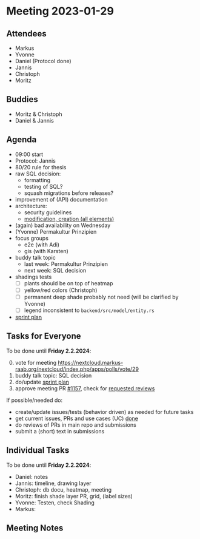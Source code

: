 # Meeting 2023-01-29

## Attendees

- Markus
- Yvonne
- Daniel (Protocol done)
- Jannis
- Christoph
- Moritz

## Buddies

- Moritz & Christoph
- Daniel & Jannis

## Agenda

- 09:00 start
- Protocol: Jannis
- 80/20 rule for thesis
- raw SQL decision:
  - formatting
  - testing of SQL?
  - squash migrations before releases?
- improvement of (API) documentation
- architecture:
  - security guidelines
  - [modification, creation (all elements)](https://issues.permaplant.net/1168)
- (again) bad availability on Wednesday
- (Yvonne) Permakultur Prinzipien
- focus groups
  - e2e (with Adi)
  - gis (with Karsten)
- buddy talk topic
  - last week: Permakultur Prinzipien
  - next week: SQL decision
- shadings tests
  - [ ] plants should be on top of heatmap
  - [ ] yellow/red colors (Christoph)
  - [ ] permanent deep shade probably not need (will be clarified by Yvonne)
  - [ ] legend inconsistent to `backend/src/model/entity.rs`
- [sprint plan](https://project.permaplant.net)

## Tasks for Everyone

To be done until **Friday 2.2.2024**:

0. vote for meeting https://nextcloud.markus-raab.org/nextcloud/index.php/apps/polls/vote/29
1. buddy talk topic: SQL decision
2. do/update [sprint plan](https://project.permaplant.net)
3. approve meeting PR [#1157](https://pull.permaplant.net/1174/files),
   check for [requested reviews](https://pulls.permaplant.net/?q=is%3Aopen+user-review-requested%3A%40me)

If possible/needed do:

- create/update issues/tests (behavior driven) as needed for future tasks
- get current issues, PRs and use cases (UC) [done](../usecases/README.md)
- do reviews of PRs in main repo and submissions
- submit a (short) text in submissions

## Individual Tasks

To be done until **Friday 2.2.2024**:

- Daniel: notes
- Jannis: timeline, drawing layer
- Christoph: db docu, heatmap, meeting
- Moritz: finish shade layer PR, grid, (label sizes)
- Yvonne: Testen, check Shading
- Markus:

## Meeting Notes

